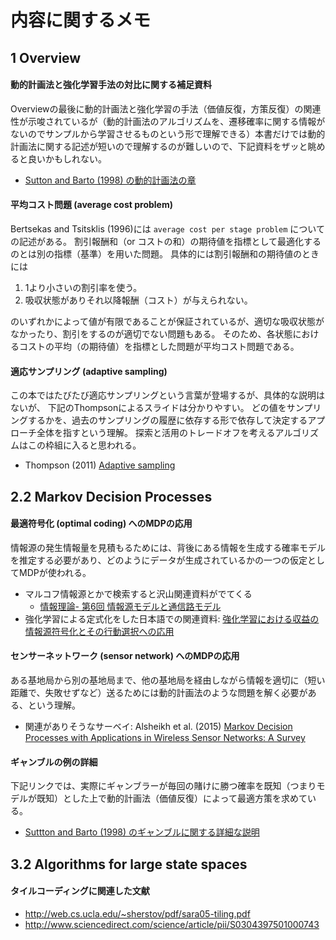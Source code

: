 # 内容に関するメモ

## 1 Overview

#### 動的計画法と強化学習手法の対比に関する補足資料
Overviewの最後に動的計画法と強化学習の手法（価値反復，方策反復）の関連性が示唆されているが（動的計画法のアルゴリズムを、遷移確率に関する情報がないのでサンプルから学習させるものという形で理解できる）本書だけでは動的計画法に関する記述が短いので理解するのが難しいので、下記資料をザッと眺めると良いかもしれない。

- [Sutton and Barto (1998) の動的計画法の章](http://webdocs.cs.ualberta.ca/~sutton/book/4/node1.html)

#### 平均コスト問題 (average cost problem)
Bertsekas and Tsitsklis (1996)には `average cost per stage problem` についての記述がある。
割引報酬和（or コストの和）の期待値を指標として最適化するのとは別の指標（基準）を用いた問題。
具体的には割引報酬和の期待値のときには 

1. 1より小さいの割引率を使う。
2. 吸収状態がありそれ以降報酬（コスト）が与えられない。

のいずれかによって値が有限であることが保証されているが、適切な吸収状態がなかったり、割引をするのが適切でない問題もある。
そのため、各状態におけるコストの平均（の期待値）を指標とした問題が平均コスト問題である。

#### 適応サンプリング (adaptive sampling)
この本ではたびたび適応サンプリングという言葉が登場するが、具体的な説明はないが、
下記のThompsonによるスライドは分かりやすい。
どの値をサンプリングするかを、過去のサンプリングの履歴に依存する形で依存して決定するアプローチ全体を指すという理解。
探索と活用のトレードオフを考えるアルゴリズムはこの枠組に入ると思われる。

- Thompson (2011) [Adaptive sampling](http://www.mathstat.helsinki.fi/msm/banocoss/2011/Presentations/Thompson_web.pdf)

## 2.2 Markov Decision Processes

#### 最適符号化 (optimal coding) へのMDPの応用
情報源の発生情報量を見積もるためには、背後にある情報を生成する確率モデルを推定する必要があり、どのようにデータが生成されているかの一つの仮定としてMDPが使われる。

- マルコフ情報源とかで検索すると沢山関連資料がでてくる
  - [情報理論- 第6回 情報源モデルと通信路モデル](http://web.tuat.ac.jp/~s-hotta/info/slide6.pdf)
- 強化学習による定式化をした日本語での関連資料: [強化学習における収益の情報源符号化とその行動選択への応用](https://www.google.co.jp/webhp?sourceid=chrome-instant&rlz=1C5CHFA_enJP565JP565&ion=1&espv=2&ie=UTF-8#q=%E5%BC%B7%E5%8C%96%E5%AD%A6%E7%BF%92%E3%81%AB%E3%81%8A%E3%81%91%E3%82%8B%E5%8F%8E%E7%9B%8A%E3%81%AE%E6%83%85%E5%A0%B1%E6%BA%90%E7%AC%A6%E5%8F%B7%E5%8C%96%E3%81%A8%E3%81%9D%E3%81%AE%E8%A1%8C%E5%8B%95%E9%81%B8%E6%8A%9E%E3%81%B8%E3%81%AE%E5%BF%9C%E7%94%A8)

#### センサーネットワーク (sensor network) へのMDPの応用
ある基地局から別の基地局まで、他の基地局を経由しながら情報を適切に（短い距離で、失敗せずなど）送るためには動的計画法のような問題を解く必要がある、という理解。

- 関連がありそうなサーベイ: Alsheikh et al. (2015) [Markov Decision Processes with Applications in Wireless Sensor Networks: A Survey](https://arxiv.org/pdf/1501.00644.pdf)

#### ギャンブルの例の詳細
下記リンクでは、実際にギャンブラーが毎回の賭けに勝つ確率を既知（つまりモデルが既知）とした上で動的計画法（価値反復）によって最適方策を求めている。

- [Suttton and Barto (1998) のギャンブルに関する詳細な説明](http://webdocs.cs.ualberta.ca/~sutton/book/4/node5.html#SECTION00140000000000000000)

## 3.2 Algorithms for large state spaces

#### タイルコーディングに関連した文献
- http://web.cs.ucla.edu/~sherstov/pdf/sara05-tiling.pdf
- http://www.sciencedirect.com/science/article/pii/S0304397501000743
